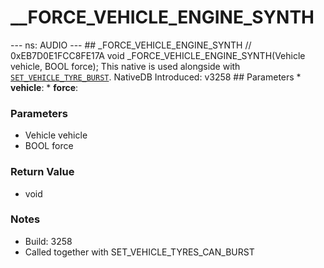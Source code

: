 # __FORCE_VEHICLE_ENGINE_SYNTH

--- ns: AUDIO --- ## _FORCE_VEHICLE_ENGINE_SYNTH  // 0xEB7D0E1FCC8FE17A void _FORCE_VEHICLE_ENGINE_SYNTH(Vehicle vehicle, BOOL force);  This native is used alongside with [`SET_VEHICLE_TYRE_BURST`](#_0xEC6A202EE4960385).  NativeDB Introduced: v3258  ## Parameters * **vehicle**: * **force**:

### Parameters
* Vehicle vehicle
* BOOL force

### Return Value
* void

### Notes
* Build: 3258
* Called together with SET_VEHICLE_TYRES_CAN_BURST

